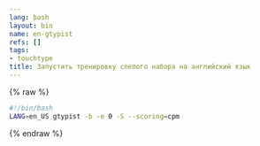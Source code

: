 ```yaml
---
lang: bash
layout: bin
name: en-gtypist
refs: []
tags:
- touchtype
title: Запустить тренировку слепого набора на английский язык
---
```

{% raw %}
```bash
#!/bin/bash
LANG=en_US gtypist -b -e 0 -S --scoring=cpm
```
{% endraw %}